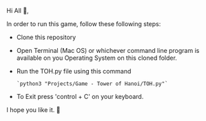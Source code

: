 Hi All :love_you_gesture:,

In order to run this game, follow these following steps:

- Clone this repository
- Open Terminal (Mac OS) or whichever command line program is available on you Operating System on this cloned folder.
- Run the TOH.py file using this command

      `python3 "Projects/Game - Tower of Hanoi/TOH.py"`
      
- To Exit press 'control + C' on your keyboard.


I hope you like it. :slightly_smiling_face:
